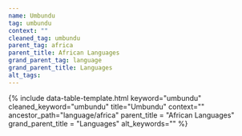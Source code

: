 ```yaml
---
name: Umbundu
tag: umbundu
context: ""
cleaned_tag: umbundu
parent_tag: africa
parent_title: African Languages
grand_parent_tag: language
grand_parent_title: Languages
alt_tags: 
---
```


{% include data-table-template.html 
  keyword="umbundu" 
  cleaned_keyword="umbundu" 
  title="Umbundu"
  context=""
  ancestor_path="language/africa" 
  parent_title = "African Languages"
  grand_parent_title = "Languages"
  alt_keywords=""
%}

